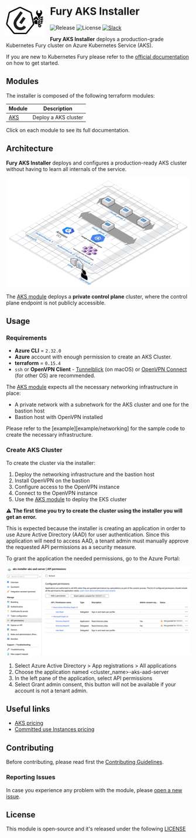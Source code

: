 <h1>
    <img src="./docs/assets/fury_installer.png?raw=true" align="left" width="105" style="margin-right: 15px"/>
    Fury AKS Installer
</h1>

![Release](https://img.shields.io/github/v/release/sighupio/fury-aks-installer?label=Latest%20Release)
![License](https://img.shields.io/github/license/sighupio/fury-aks-installer?label=License)
[![Slack](https://img.shields.io/badge/slack-@kubernetes/fury-yellow.svg?logo=slack&label=Slack)](https://kubernetes.slack.com/archives/C0154HYTAQH)

<!-- <KFD-DOCS> -->

**Fury AKS Installer** deploys a production-grade Kubernetes Fury cluster on Azure Kubernetes Service (AKS).

If you are new to Kubernetes Fury please refer to the [official documentation][kfd-docs] on how to get started.

## Modules

The installer is composed of the following terraform modules:

|            Module             |                  Description                   |
| ----------------------------- | ---------------------------------------------- |
| [AKS][aks-module]             | Deploy a AKS cluster                           |

Click on each module to see its full documentation.

## Architecture

**Fury AKS Installer** deploys and configures a production-ready AKS cluster without having to learn all internals of the service.

![Fury Architecture](./docs/assets/fury_installer_architecture.png)

The [AKS module][aks-module] deploys a **private control plane** cluster, where the control plane endpoint is not publicly accessible.

## Usage

### Requirements

- **Azure CLI** = `2.32.0`
- **Azure** account with enough permission to create an AKS Cluster.
- **terraform** = `0.15.4`
- `ssh` or **OpenVPN Client** - [Tunnelblick][tunnelblick] (on macOS) or [OpenVPN Connect][openvpn-connect] (for other OS) are recommended.

The [AKS module][aks-module] expects all the necessary networking infrastructure in place:

- A private network with a subnetwork for the AKS cluster and one for the bastion host
- Bastion host with OpenVPN installed

Please refer to the [example][example/networking] for the sample code to create the necessary infrastructure.

### Create AKS Cluster

To create the cluster via the installer:

1. Deploy the networking infrastructure and the bastion host
2. Install OpenVPN on the bastion
3. Configure access to the OpenVPN instance
4. Connect to the OpenVPN instance
5. Use the [AKS module][aks-module] to deploy the EKS cluster

⚠️ **The first time you try to create the cluster using the installer you will get an error.**

This is expected because the installer is creating an application in order to use Azure Active Directory (AAD) for user authentication.
Since this application will need to access AAD, a tenant admin must manually approve the requested API permissions as a security measure.

To grant the application the needed permissions, go to the Azure Portal:

![Azure Portal](docs/assets/azure_portal.png)

1. Select Azure Active Directory > App registrations > All applications
2. Choose the application named <cluster_name>-aks-aad-server
3. In the left pane of the application, select API permissions
4. Select Grant admin consent, this button will not be available if your account is not a tenant admin.

## Useful links

- [AKS pricing](https://azure.microsoft.com/en-us/pricing/details/kubernetes-service/)
- [Committed use Instances pricing](https://azure.microsoft.com/en-us/pricing/details/virtual-machines/linux/)

<!-- Links -->

[aks-installer-docs]: https://docs.kubernetesfury.com/docs/installers/managed/aks/
[aks-module]: https://github.com/sighupio/fury-aks-installer/tree/master/modules/aks
[kfd-docs]: https://docs.kubernetesfury.com/docs/distribution/

[furyagent]: https://github.com/sighupio/furyagent
[tunnelblick]: https://tunnelblick.net/downloads.html
[openvpn-connect]: https://openvpn.net/vpn-client/

<!-- </KFD-DOCS> -->
<!-- <FOOTER> -->

## Contributing

Before contributing, please read first the [Contributing Guidelines](docs/CONTRIBUTING.md).

### Reporting Issues

In case you experience any problem with the module, please [open a new issue](https://github.com/sighupio/fury-kubernetes-networking/issues/new/choose).

## License

This module is open-source and it's released under the following [LICENSE](LICENSE)

<!-- </FOOTER> -->
